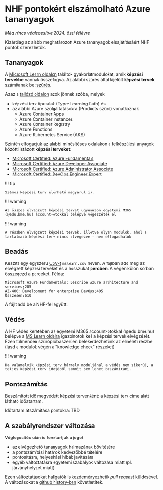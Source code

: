 # NHF pontokért elszámolható Azure tananyagok
*Még nincs véglegesítve 2024. őszi félévre*

Kizárólag az alább meghatározott Azure tananyagok elsajátításáért NHF pontok szerezhetők.

## Tananyagok

A [Microsoft Learn oldalon](https://learn.microsoft.com/hu-hu/learn/) találtok gyakorlatmodulokat, amik **képzési tervekbe** vannak összefogva. Az alábbi szűrés által kijelölt **képzési tervek** számítanak be: [szűrés](https://learn.microsoft.com/en-us/training/browse/?expanded=azure&products=azure-container-apps%2Cazure-container-instances%2Cazure-container-registry%2Cazure-functions%2Cazure-kubernetes-service&resource_type=learning%20path).

Azaz a [tallózó oldalon](https://learn.microsoft.com/en-us/learn/browse/) azok jönnek szóba, melyek

- képzési terv típusúak (Type: Learning Path) és
- az alábbi Azure szolgáltatásokra (Products szűrő) vonatkoznak
  - Azure Container Apps
  - Azure Container Instances
  - Azure Container Registry
  - Azure Functions
  - Azure Kubernetes Service (AKS)

Szintén elfogadjuk az alábbi minősítéses oldalakon a felkészülési anyagok között listázott **képzési terveket**:

- [Microsoft Certified: Azure Fundamentals](https://learn.microsoft.com/en-us/credentials/certifications/azure-fundamentals)
- [Microsoft Certified: Azure Developer Associate](https://learn.microsoft.com/en-us/credentials/certifications/azure-developer/?practice-assessment-type=certification#certification-prepare-for-the-exam)
- [Microsoft Certified: Azure Administrator Associate](https://learn.microsoft.com/en-us/credentials/certifications/azure-administrator/?practice-assessment-type=certification#certification-prepare-for-the-exam)
- [Microsoft Certified: DevOps Engineer Expert](https://learn.microsoft.com/en-us/credentials/certifications/devops-engineer/)

!!! tip

    Számos képzési terv elérhető magyarul is.

!!! warning

    Az összes elvégzett képzési tervet ugyanazon egyetemi M365 (@edu.bme.hu) account-otokkal belépve végezzétek el

!!! warning

    A részben elvégzett képzési tervek, illetve olyan modulok, ahol a tartalmazó képzési terv nincs elvégezve - nem elfogadhatók

## Beadás

Készíts egy egyszerű [CSV-t](https://en.wikipedia.org/wiki/Comma-separated_values) `mslearn.csv` néven. A fájlban add meg az elvégzett képzési terveket és a hosszukat **percben**. A végén külön sorban összegezd a perceket. Példa:

```
Microsoft Azure Fundamentals: Describe Azure architecture and services;205
AZ-400: Development for enterprise DevOps;405
Összesen;610
```

A fájlt add be a NHF-fel együtt.

## Védés

A HF védés keretében az egyetemi M365 account-otokkal (@edu.bme.hu) belépve a [MS Learn oldalra](https://learn.microsoft.com/hu-hu/learn/) igazolnotok kell a képzési tervek elvégzését. Ezen túlmenően szúrópróbaszerűen belekérdezhetünk az elméleti részbe (lásd a modulok végén a "knowledge check" részeket)

!!! warning

    Ha valamelyik képzési terv bármely moduljánál a védés nem sikerül, a teljes képzési terv idejéből semmit sem lehet beszámítani.

## Pontszámítás

Beszámított idő megvédett képzési tervenként: a képzési terv címe alatt látható időatartam.

Időtartam átszámítása pontokra: TBD

## A szabályrendszer változása

Véglegesítés után is fenntartjuk a jogot

- az elvégezhető tananyagok halmazának bővítésére
- a pontszámítási határok kedvezőbbé tételére
- pontosításra, helyesírási hibák javítására
- egyéb változtatásra egyetemi szabályok változása miatt (pl. járványhelyzet miatt)

Ezen változtatásokat hallgatók is kezdeményezhetik *pull request* küldésével.
A változásokat a [github history-ban](https://github.com/bmeaut/cloud/commits/master/gyakpontrendszer.md) követhetitek.
